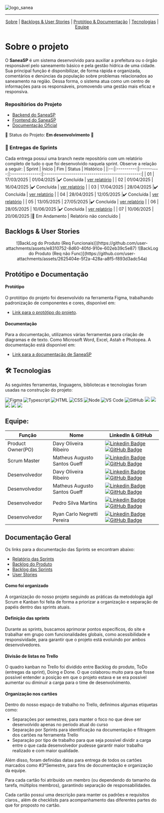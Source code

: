 
![logo_sanea](https://github.com/user-attachments/assets/83109b5f-f472-42b1-9076-beeab971e656)

---

<p align="center">
    <a href="#sobre">Sobre</a>  |  
    <a href="#backlogs">Backlogs & User Stories</a>  |  
    <a href="#prototipo">Protótipo & Documentação</a>  |  
    <a href="#tecnologias">Tecnologias</a>  |  
    <a href="#equipe">Equipe</a>
</p>

<span id="sobre">

# Sobre o projeto

O **SaneaSP** é um sistema desenvolvido para auxiliar a prefeitura ou o órgão responsável pelo saneamento básico e pela gestão hídrica de uma cidade. Sua principal função é disponibilizar, de forma rápida e organizada, comentários e denúncias da população sobre problemas relacionados ao saneamento na região. Dessa forma, o sistema atua como um centro de informações para os responsáveis, promovendo uma gestão mais eficaz e responsiva.

### Repositórios do Projeto
- [Backend do SaneaSP](https://github.com/RyanCNP/Backend-SaneaSP.git)  
- [Frontend do SaneaSP](https://github.com/MathGueff/FrontEnd-SaneaSP.git)  
- [Documentação Oficial](https://github.com/MathGueff/Documentacao-SaneaSP.git)
  
📌 Status do Projeto: **Em desenvolvimento** 🔁

### 🏁 Entregas de Sprints
Cada entrega possui uma branch neste repositório com um relatório completo de tudo o que foi desenvolvido naquela sprint. Observe a relação a seguir:
| Sprint | Ínício | Fim | Status | Histórico |
|:--:|:----------:|:----------:|:---------------:|:-------------------------------------------------:|
| 01 | 17/03/2025 | 01/04/2025 |✔️ Concluída    | [ver relatório](https://github.com/MathGueff/saneasp-documentation/tree/sprint-01/README.md) |
| 02 | 01/04/2025 | 16/04/2025 |✔️ Concluída    | [ver relatório](https://github.com/MathGueff/saneasp-documentation/tree/sprint-02/README.md) |
| 03 | 17/04/2025 | 28/04/2025 |✔️ Concluída    | [ver relatório](https://github.com/MathGueff/saneasp-documentation/tree/sprint-03/README.md) |
| 04 | 28/04/2025 | 12/05/2025 |✔️ Concluída    | [ver relatório](https://github.com/MathGueff/saneasp-documentation/tree/sprint-04/README.md) |
| 05 | 13/05/2025 | 27/05/2025 |✔️ Concluída    | [ver relatório](https://github.com/MathGueff/saneasp-documentation/tree/sprint-05/README.md) |
| 06 | 28/05/2025 | 10/06/2025 |✔️ Concluída    | [ver relatório](https://github.com/MathGueff/saneasp-documentation/tree/sprint-06/README.md) |
| 07 | 10/06/2025 | 20/06/2025 |🔄 Em Andamento   | Relatório não concluído |

<span id="backlogs">

## Backlogs & User Stories

<div align="center">

<span id="backlog-produto">
![BackLog do Produto (Req Funcionais)](https://github.com/user-attachments/assets/e8310752-8d60-40fd-910e-602eb39c5e87)
![BackLog do Produto (Req não Func)](https://github.com/user-attachments/assets/2625404e-5f2a-428a-a8f5-f893d3adc54a)

<span id="backlog-sprints">

<span id="user-stories">

</div>

<span id="prototipo">

## Protótipo e Documentação

#### Protótipo
O protótipo do projeto foi desenvolvido na ferramenta Figma, trabalhando padronização de componentes e cores, disponível em:
- [Link para o protótipo do projeto](https://www.figma.com/design/MG7Q5GWGymhm1LSMIoI72c/SaneaSP?t=Mq1iBO8YoWLnfkMp-0).

#### Documentação
Para a documentação, utilizamos várias ferramentas para criação de diagramas e de texto. Como Microsoft Word, Excel, Astah e Photopea. A documentação está disponível em:
- [Link para a documentação de SaneaSP](https://github.com/MathGueff/saneasp-engenharia-software/tree/main)

<span id="tecnologias">

## 🛠️ Tecnologias

As seguintes ferramentas, linguagens, bibliotecas e tecnologias foram usadas na construção do projeto:

<img src="https://img.shields.io/badge/Figma-CED4DA?style=for-the-badge&logo=figma&logoColor=DC143C" alt="Figma" /> 
<img src="https://img.shields.io/badge/TypeScript-CED4DA?style=for-the-badge&logo=typescript&logoColor=007ACC" alt="Typescript" />
<img src="https://img.shields.io/badge/HTML5-CED4DA?style=for-the-badge&logo=html5&logoColor=E34F26" alt="HTML" /> 
<img src="https://img.shields.io/badge/CSS3-CED4DA?style=for-the-badge&logo=css3&logoColor=1572B6" alt="CSS" /> 	
<img src="https://img.shields.io/badge/Node.js-CED4DA?style=for-the-badge&logo=nodedotjs&logoColor=339933" alt="Node" />  
<img src="https://img.shields.io/badge/VS_Code-CED4DA?style=for-the-badge&logo=visual%20studio%20code&logoColor=0078D4" alt="VS Code" /> 
<img src="https://img.shields.io/badge/GitHub-CED4DA?style=for-the-badge&logo=github&logoColor=20232A" alt="GitHub" /> 
<img src="https://img.shields.io/badge/bootstrap-%238511FA.svg?style=for-the-badge&logo=bootstrap&logoColor=white"/>
<img src="https://img.shields.io/badge/express.js-%23404d59.svg?style=for-the-badge&logo=express&logoColor=%2361DAFB"/>
<img src="https://img.shields.io/badge/Angular-DD0031?style=for-the-badge&logo=angular&logoColor=white"/>
<img src="https://img.shields.io/badge/SQLite-000?style=for-the-badge&logo=sqlite&logoColor=07405E"/>
<img src="https://img.shields.io/badge/GIT-E44C30?style=for-the-badge&logo=git&logoColor=white"/>

<span id="equipe">

## Equipe:

| Função            | Nome                         | LinkedIn & GitHub                                                                                                                                                                                                                                                                                                                                                                                     |
|-------------------|------------------------------|-------------------------------------------------------------------------------------------------------------------------------------------------------------------------------------------------------------------------------------------------------------------------------------------------------------------------------------------------------------------------------------------------------|
| Product Owner(PO) | Davy Oliveira Ribeiro        | [![Linkedin Badge](https://img.shields.io/badge/Linkedin-blue?style=flat-square&logo=Linkedin&logoColor=white)](https://www.linkedin.com/in/matheus-gueff-b74949311) [![GitHub Badge](https://img.shields.io/badge/GitHub-111217?style=flat-square&logo=github&logoColor=white)](https://github.com/MathGueff)                                                                                        |
| Scrum Master      | Matheus Augusto Santos Gueff | [![Linkedin Badge](https://img.shields.io/badge/Linkedin-blue?style=flat-square&logo=Linkedin&logoColor=white)](https://www.linkedin.com/in/davy-ribeiro-600a43253?utm_source=share&utm_campaign=share_via&utm_content=profile&utm_medium=android_app) [![GitHub Badge](https://img.shields.io/badge/GitHub-111217?style=flat-square&logo=github&logoColor=white)](https://github.com/devDavyRibeiro) |
| Desenvolvedor     | Davy Oliveira Ribeiro        | [![Linkedin Badge](https://img.shields.io/badge/Linkedin-blue?style=flat-square&logo=Linkedin&logoColor=white)](https://www.linkedin.com/in/davy-ribeiro-600a43253?utm_source=share&utm_campaign=share_via&utm_content=profile&utm_medium=android_app) [![GitHub Badge](https://img.shields.io/badge/GitHub-111217?style=flat-square&logo=github&logoColor=white)](https://github.com/devDavyRibeiro) |
| Desenvolvedor     | Matheus Augusto Santos Gueff | [![Linkedin Badge](https://img.shields.io/badge/Linkedin-blue?style=flat-square&logo=Linkedin&logoColor=white)](https://www.linkedin.com/in/matheus-gueff-b74949311) [![GitHub Badge](https://img.shields.io/badge/GitHub-111217?style=flat-square&logo=github&logoColor=white)](https://github.com/MathGueff)                                                                                        |
| Desenvolvedor     | Pedro Silva Martins          | [![Linkedin Badge](https://img.shields.io/badge/Linkedin-blue?style=flat-square&logo=Linkedin&logoColor=white)](https://www.linkedin.com/in/pedro--silva-martins/) [![GitHub Badge](https://img.shields.io/badge/GitHub-111217?style=flat-square&logo=github&logoColor=white)](https://github.com/Pedro8k)                                                                                            |
| Desenvolvedor     | Ryan Carlo Negretti Pereira  | [![Linkedin Badge](https://img.shields.io/badge/Linkedin-blue?style=flat-square&logo=Linkedin&logoColor=white)](https://www.linkedin.com/in/ryan-carlo-negretti-pereira-8709b1292/) [![GitHub Badge](https://img.shields.io/badge/GitHub-111217?style=flat-square&logo=github&logoColor=white)](https://github.com/RyanCNP)                                                                           |                                                                  |

<span id="documentacao-geral">

## Documentação Geral

Os links para a documentação das Sprints se encontram abaixo:

- [Relatório das Sprints](https://github.com/MathGueff/saneasp-engenharia-software/blob/main/Documentos/Documentacao_de_Sprints_SaneaSP.docx)
- <a href="#backlog-produto">Backlog do Produto</a>
- <a href="#backlog-sprints">Backlog das Sprints</a>
- <a href="#user-stories">User Stories</a>

#### Como foi organizado
A organização do nosso projeto seguindo as práticas da metodologia ágil Scrum e Kanban foi feita de forma a priorizar a organização e separação de papéis dentro das sprints atuais.

#### Definição das sprints
Durante as sprints, buscamos aprimorar pontos específicos, do site e trabalhar em grupo com funcionalidades globais, como acessibilidade e responsividade, para garantir que o projeto está evoluindo por ambos desenvolvedores.

#### Divisão de listas no Trello
O quadro kanban no Trello foi dividido entre Backlog do produto, ToDo (entregas da sprint), Doing e Done. O que colaborou muito para que fosse possível entender a posição em que o projeto estava e se era possível aumentar ou diminuir a carga para o time de desenvolvimento.

#### Organização nos cartões
Dentro do nosso espaço de trabalho no Trello, definimos algumas etiquetas como:
- Separações por semestres, para manter o foco no que deve ser desenvolvido apenas no período atual do curso
- Separação por Sprints para identificação na documentação e filtragem dos cartões na ferramenta Trello 
- Separação por tipo de trabalho para que seja possível dividir a carga entre o que cada desenvolvedor pudesse garantir maior trabalho realizado e com maior qualidade.

Além disso, foram definidas datas para entrega de todos os cartões marcados como #3°Semestre, para fins de documentação e organização da equipe.

Para cada cartão foi atribuído um membro (ou dependendo do tamanho da tarefa, múltiplos membros), garantindo separação de responsabilidades.

Cada cartão possui uma descrição para manter os padrões e requisitos claros., além de checklists para acompanhamento das diferentes partes do que for proposto no cartão.
